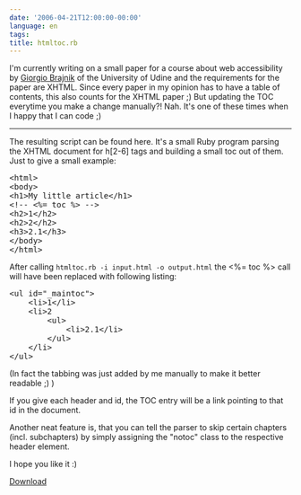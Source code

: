 ```yaml
---
date: '2006-04-21T12:00:00-00:00'
language: en
tags:
title: htmltoc.rb
---
```



I'm currently writing on a small paper for a course about web accessibility by [Giorgio Brajnik](http://www.dimi.uniud.it/giorgio/) of the University of Udine and the requirements for the paper are XHTML. Since every paper in my opinion has to have a table of contents, this also counts for the XHTML paper ;) But updating the TOC everytime you make a change manually?! Nah. It's one of these times when I happy that I can code ;)



-------------------------------



The resulting script can be found here. It's a small Ruby program parsing the XHTML document for h[2-6] tags and building a small toc out of them. Just to give a small example:

<pre class="code">
&lt;html&gt;
&lt;body&gt;
&lt;h1&gt;My little article&lt;/h1&gt;
&lt;!-- &lt;%= toc %&gt; --&gt;
&lt;h2&gt;1&lt;/h2&gt;
&lt;h2&gt;2&lt;/h2&gt;
&lt;h3&gt;2.1&lt;/h3&gt;
&lt;/body&gt;
&lt;/html&gt;
</pre>

After calling `htmltoc.rb -i input.html -o output.html` the <%= toc %> call will have been replaced with following listing:

<pre class="code">
&lt;ul id=&quot;_maintoc&quot;&gt;
	&lt;li&gt;1&lt;/li&gt;
	&lt;li&gt;2
		&lt;ul&gt;
			&lt;li&gt;2.1&lt;/li&gt;
		&lt;/ul&gt;
	&lt;/li&gt;
&lt;/ul&gt;
</pre>

(In fact the tabbing was just added by me manually to make it better readable ;) )

If you give each header and id, the TOC entry will be a link pointing to that id in the document.

Another neat feature is, that you can tell the parser to skip certain chapters (incl. subchapters) by simply assigning the "notoc" class to the respective header element.

I hope you like it :) 

<a href="http://zerokspot.com/uploads/htmltoc.rb" class="download" title="Download htmltoc.rb">Download</a>
